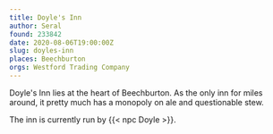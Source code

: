 ```yaml
---
title: Doyle's Inn
author: Seral
found: 233842
date: 2020-08-06T19:00:00Z
slug: doyles-inn
places: Beechburton
orgs: Westford Trading Company
---
```


Doyle's Inn lies at the heart of Beechburton. As the only inn for miles around, it pretty much has a monopoly on ale and questionable stew.<!--more-->

The inn is currently run by {{< npc Doyle >}}.
